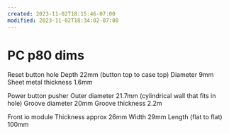 ```yaml
---
created: 2023-11-02T18:15:46-07:00
modified: 2023-11-02T18:34:02-07:00
---
```


# PC p80 dims

Reset button hole
Depth 22mm (button top to case top)
Diameter 9mm
Sheet metal thickness 1.6mm

Power button pusher
Outer diameter 21.7mm (cylindrical wall that fits in hole)
Groove diameter 20mm
Groove thickness 2.2m

Front io module
Thickness approx 26mm
Width 29mm
Length (flat to flat) 100mm
